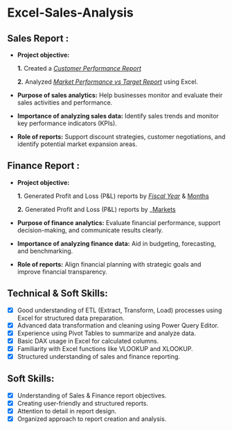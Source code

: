 # Excel-Sales-Analysis

## Sales Report :

- **Project objective:** 

    **1.** Created a _[Customer Performance Report](https://github.com/AbhishekBillar/Excel-Sales-Analysis/blob/main/Customer_Performance_Report.pdf)_ 

    **2.** Analyzed _[Market Performance vs Target Report](https://github.com/AbhishekBillar/Excel-Sales-Analysis/blob/main/Market_Performance_vs_Target_Report.pdf)_ using Excel.

- **Purpose of sales analytics:** Help businesses monitor and evaluate their sales activities and performance.

- **Importance of analyzing sales data:** Identify sales trends and monitor key performance indicators (KPIs).

- **Role of reports:** Support discount strategies, customer negotiations, and identify potential market expansion areas.


## Finance Report :

- **Project objective:** 

    **1.** Generated Profit and Loss (P&L) reports by _[Fiscal Year](https://github.com/AbhishekBillar/Excel-Sales-Analysis/blob/main/P%26L%20Statement%20by%20Fiscal%20Year.pdf)_ & [Months](https://github.com/AbhishekBillar/Excel-Sales-Analysis/blob/main/P%26L%20Statement%20by%20Months.pdf)

   **2.** Generated Profit and Loss (P&L) reports by _[Markets](https://github.com/AbhishekBillar/Excel-Sales-Analysis/blob/main/P%26L%20Statement%20by%20Markets.pdf)
- **Purpose of finance analytics:** Evaluate financial performance, support decision-making, and communicate results clearly.

- **Importance of analyzing finance data:** Aid in budgeting, forecasting, and benchmarking.

- **Role of reports:** Align financial planning with strategic goals and improve financial transparency.


## Technical & Soft Skills:
- [x] Good understanding of ETL (Extract, Transform, Load) processes using Excel for structured data preparation.
- [x] Advanced data transformation and cleaning using Power Query Editor.
- [x] Experience using Pivot Tables to summarize and analyze data.
- [x] Basic DAX usage in Excel for calculated columns.
- [x] Familiarity with Excel functions like VLOOKUP and XLOOKUP.
- [x] Structured understanding of sales and finance reporting.

## Soft Skills:
- [x] Understanding of Sales & Finance report objectives.
- [x] Creating user-friendly and structured reports.
- [x] Attention to detail in report design.
- [x] Organized approach to report creation and analysis.
